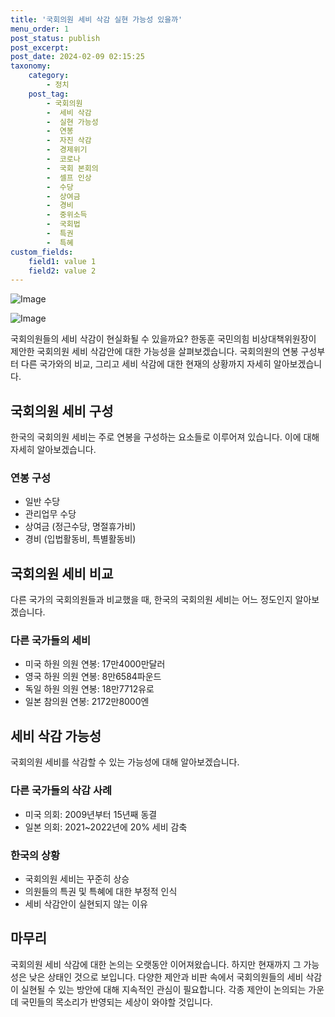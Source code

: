 ```yaml
---
title: '국회의원 세비 삭감 실현 가능성 있을까'
menu_order: 1
post_status: publish
post_excerpt: 
post_date: 2024-02-09 02:15:25
taxonomy:
    category:
        - 정치
    post_tag:
        - 국회의원
        -  세비 삭감
        -  실현 가능성
        -  연봉
        -  자진 삭감
        -  경제위기
        -  코로나
        -  국회 본회의
        -  셀프 인상
        -  수당
        -  상여금
        -  경비
        -  중위소득
        -  국회법
        -  특권
        -  특혜
custom_fields:
    field1: value 1
    field2: value 2
---
```


![Image](https://imgnews.pstatic.net/image/277/2024/02/08/0005377864_001_20240208195301268.jpg?type=w647)

![Image](https://imgnews.pstatic.net/image/277/2024/02/08/0005377864_002_20240208195301299.jpg?type=w647)

국회의원들의 세비 삭감이 현실화될 수 있을까요? 한동훈 국민의힘 비상대책위원장이 제안한 국회의원 세비 삭감안에 대한 가능성을 살펴보겠습니다. 국회의원의 연봉 구성부터 다른 국가와의 비교, 그리고 세비 삭감에 대한 현재의 상황까지 자세히 알아보겠습니다.
## 국회의원 세비 구성
한국의 국회의원 세비는 주로 연봉을 구성하는 요소들로 이루어져 있습니다. 이에 대해 자세히 알아보겠습니다.
### 연봉 구성
- 일반 수당
- 관리업무 수당
- 상여금 (정근수당, 명절휴가비)
- 경비 (입법활동비, 특별활동비)
## 국회의원 세비 비교
다른 국가의 국회의원들과 비교했을 때, 한국의 국회의원 세비는 어느 정도인지 알아보겠습니다.
### 다른 국가들의 세비
- 미국 하원 의원 연봉: 17만4000만달러
- 영국 하원 의원 연봉: 8만6584파운드
- 독일 하원 의원 연봉: 18만7712유로
- 일본 참의원 연봉: 2172만8000엔
## 세비 삭감 가능성
국회의원 세비를 삭감할 수 있는 가능성에 대해 알아보겠습니다.
### 다른 국가들의 삭감 사례
- 미국 의회: 2009년부터 15년째 동결
- 일본 의회: 2021~2022년에 20% 세비 감축
### 한국의 상황
- 국회의원 세비는 꾸준히 상승
- 의원들의 특권 및 특혜에 대한 부정적 인식
- 세비 삭감안이 실현되지 않는 이유
## 마무리
국회의원 세비 삭감에 대한 논의는 오랫동안 이어져왔습니다. 하지만 현재까지 그 가능성은 낮은 상태인 것으로 보입니다. 다양한 제안과 비판 속에서 국회의원들의 세비 삭감이 실현될 수 있는 방안에 대해 지속적인 관심이 필요합니다. 각종 제안이 논의되는 가운데 국민들의 목소리가 반영되는 세상이 와야할 것입니다.
